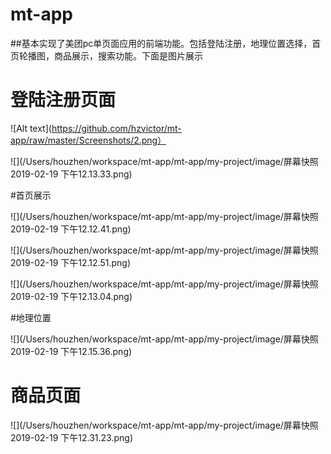 # mt-app

##基本实现了美团pc单页面应用的前端功能。包括登陆注册，地理位置选择，首页轮播图，商品展示，搜索功能。下面是图片展示

# 登陆注册页面

![Alt text](https://github.com/hzvictor/mt-app/raw/master/Screenshots/2.png）

![](/Users/houzhen/workspace/mt-app/mt-app/my-project/image/屏幕快照 2019-02-19 下午12.13.33.png)

#首页展示

![](/Users/houzhen/workspace/mt-app/mt-app/my-project/image/屏幕快照 2019-02-19 下午12.12.41.png)

![](/Users/houzhen/workspace/mt-app/mt-app/my-project/image/屏幕快照 2019-02-19 下午12.12.51.png)

![](/Users/houzhen/workspace/mt-app/mt-app/my-project/image/屏幕快照 2019-02-19 下午12.13.04.png)

#地理位置

![](/Users/houzhen/workspace/mt-app/mt-app/my-project/image/屏幕快照 2019-02-19 下午12.15.36.png)

# 商品页面

![](/Users/houzhen/workspace/mt-app/mt-app/my-project/image/屏幕快照 2019-02-19 下午12.31.23.png)
